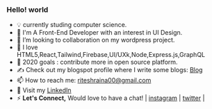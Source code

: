 ### Hello! world 

- 💡 currently studing computer science.
- 🌱 I'm A Front-End Developer with an interest in UI Design.
- 👯 I’m looking to collaboration on my wordpress project.
- 🤔 I love HTML5,React,Tailwind,Firebase,UI/UXk,Node,Express.js,GraphQL
- 🌱 2020 goals : contribute more in open source platform.
- ✍️ Check out my blogspot profile where I write some blogs: [Blog]
- 📫 How to reach me: riteshraina00@gmail.com
- 🐧 Visit my [LinkedIn] 
- ⚡ <b>Let's Connect,</b> Would love to have a chat! |  [instagram] | [twitter]  |


[LinkedIn]: https://www.linkedin.com/in/ritesh-kumar0/
[instagram]: https://www.instagram.com/wordssaysalot/
[Blog]: https://wordssaysalot.wordpress.com/ 
[twitter]: https://twitter.com/dewdropxD
